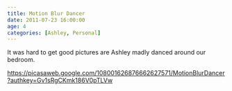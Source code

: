 ```yaml
---
title: Motion Blur Dancer
date: 2011-07-23 16:00:00
age: 4
categories: [Ashley, Personal]
---
```

It was hard to get good pictures are Ashley madly danced around our bedroom.

<a href="https://picasaweb.google.com/108001626876662627571/MotionBlurDancer?authkey=Gv1sRgCKmk186V0pTLVw">https://picasaweb.google.com/108001626876662627571/MotionBlurDancer?authkey=Gv1sRgCKmk186V0pTLVw</a>
